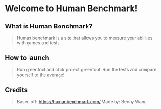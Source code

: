 # Welcome to Human Benchmark!

## What is Human Benchmark?
> Human benchmark is a site that allows you to measure your abilities with games and tests.

## How to launch
> Run greenfoot and click project.greenfoot. Run the tests and compare yourself to the average!

## Credits
> Based off: https://humanbenchmark.com/
Made by: Benny Wang